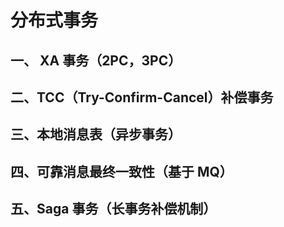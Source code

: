 # 分布式事务

## 一、 XA 事务（2PC，3PC）

## 二、TCC（Try-Confirm-Cancel）补偿事务

## 三、本地消息表（异步事务）

## 四、可靠消息最终一致性（基于 MQ）

## 五、Saga 事务（长事务补偿机制）